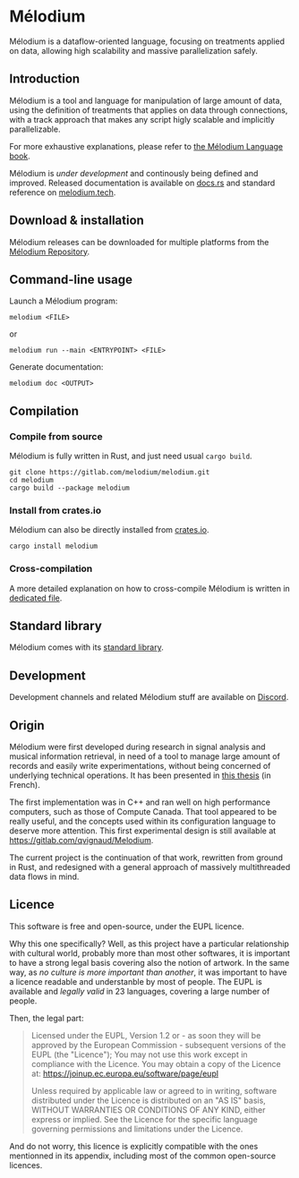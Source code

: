 # Mélodium

Mélodium is a dataflow-oriented language, focusing on treatments applied on data, allowing high scalability and massive parallelization safely.

## Introduction

Mélodium is a tool and language for manipulation of large amount of data, using the definition of treatments that applies on data through connections, with a track approach that makes any script higly scalable and implicitly parallelizable.

For more exhaustive explanations, please refer to [the Mélodium Language book](https://doc.melodium.tech/book/).

Mélodium is _under development_ and continously being defined and improved. Released documentation is available on [docs.rs](https://docs.rs/melodium/latest/melodium/) and standard reference on [melodium.tech](https://doc.melodium.tech/latest/).

## Download & installation

Mélodium releases can be downloaded for multiple platforms from the [Mélodium Repository](https://repo.melodium.tech/).

## Command-line usage

Launch a Mélodium program:
```shell
melodium <FILE>
```
or
```shell
melodium run --main <ENTRYPOINT> <FILE>
```

Generate documentation:
```shell
melodium doc <OUTPUT>
```
## Compilation

### Compile from source

Mélodium is fully written in Rust, and just need usual `cargo build`.
```shell
git clone https://gitlab.com/melodium/melodium.git
cd melodium
cargo build --package melodium
```
### Install from crates.io

Mélodium can also be directly installed from [crates.io](https://crates.io/crates/melodium).
```shell
cargo install melodium
```

### Cross-compilation

A more detailed explanation on how to cross-compile Mélodium is written in [dedicated file](../CROSS-COMPILATION.md).

## Standard library

Mélodium comes with its [standard library](https://doc.melodium.tech/latest/).

## Development

Development channels and related Mélodium stuff are available on [Discord](https://discord.gg/GQmckruKNx).

## Origin

Mélodium were first developed during research in signal analysis and musical information retrieval, in need of a tool to manage large amount of records and easily write experimentations, without being concerned of underlying technical operations. It has been presented in [this thesis](https://www.researchgate.net/publication/344327676_Detection_et_classification_des_notes_d'une_piste_audio_musicale) (in French).

The first implementation was in C++ and ran well on high performance computers, such as those of Compute Canada. That tool appeared to be really useful, and the concepts used within its configuration language to deserve more attention. This first experimental design is still available at <https://gitlab.com/qvignaud/Melodium>.

The current project is the continuation of that work, rewritten from ground in Rust, and redesigned with a general approach of massively multithreaded data flows in mind.


## Licence

This software is free and open-source, under the EUPL licence.

Why this one specifically? Well, as this project have a particular relationship with cultural world, probably more than most other softwares, it is important to have a strong legal basis covering also the notion of artwork.
In the same way, as *no culture is more important than another*, it was important to have a licence readable and understanble by most of people. The EUPL is available and *legally valid* in 23 languages, covering a large number of people.

Then, the legal part:
> Licensed under the EUPL, Version 1.2 or - as soon they will be approved by the European Commission - subsequent versions of the EUPL (the "Licence"); You may not use this work except in compliance with the Licence. You may obtain a copy of the Licence at: https://joinup.ec.europa.eu/software/page/eupl
>
>Unless required by applicable law or agreed to in writing, software distributed under the Licence is distributed on an "AS IS" basis, WITHOUT WARRANTIES OR CONDITIONS OF ANY KIND, either express or implied.
See the Licence for the specific language governing permissions and limitations under the Licence.

And do not worry, this licence is explicitly compatible with the ones mentionned in its appendix, including most of the common open-source licences.

